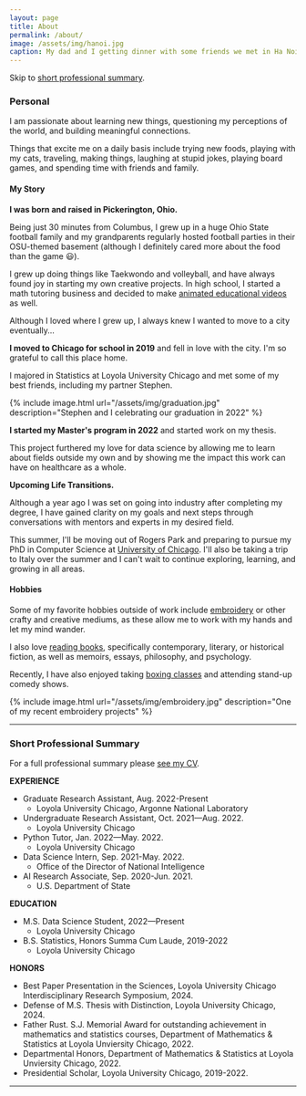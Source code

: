 ```yaml
---
layout: page
title: About
permalink: /about/
image: /assets/img/hanoi.jpg
caption: My dad and I getting dinner with some friends we met in Ha Noi, Viet Nam
---
```


Skip to [short professional summary](#prof).

### Personal

I am passionate about learning new things, questioning my perceptions of the world, and building meaningful connections. 
<!-- My core values include curiosity, creativity, and connection (love the alliteration), and I strive to incorporate these things into all that I do. -->

Things that excite me on a daily basis include trying new foods, playing with my cats, traveling, making things, laughing at stupid jokes, playing board games, and spending time with friends and family.


#### My Story

**I was born and raised in Pickerington, Ohio.**  

Being just 30 minutes from Columbus, I grew up in a huge Ohio State football family and my grandparents regularly hosted football parties in their OSU-themed basement (although I definitely cared more about the food than the game 😃).

I grew up doing things like Taekwondo and volleyball, and have always found joy in starting my own creative projects. In high school, I started a math tutoring business and decided to make [animated educational videos](https://www.youtube.com/@rachelgordon2514/videos) as well.

Although I loved where I grew up, I always knew I wanted to move to a city eventually...

**I moved to Chicago for school in 2019** and fell in love with the city. I'm so grateful to call this place home.

I majored in Statistics at Loyola University Chicago and met some of my best friends, including my partner Stephen.

{% include image.html url="/assets/img/graduation.jpg" description="Stephen and I celebrating our graduation in 2022" %}


**I started my Master's program in 2022** and started work on my thesis. 

This project furthered my love for data science by allowing me to learn about fields outside my own and by showing me the impact this work can have on healthcare as a whole.

<!--During the program, I also had the opportunity to travel to a conference in Ha Noi, Viet Nam, which is an experience I am incredibly grateful for and will cherish forever.-->

**Upcoming Life Transitions.** 

Although a year ago I was set on going into industry after completing my degree, I have gained clarity on my goals and next steps through conversations with mentors and experts in my desired field. 

This summer, I'll be moving out of Rogers Park and preparing to pursue my PhD in Computer Science at [University of Chicago](https://www.uchicago.edu/en). I'll also be taking a trip to Italy over the summer and I can't wait to continue exploring, learning, and growing in all areas.


#### Hobbies

<!--I strongly believe in the importance of having hobbies and other interests outside of work, as they allow us to utilize different parts of our brain and further enrich our lives. -->
Some of my favorite hobbies outside of work include [embroidery](https://www.instagram.com/embroiderywithrach/) or other crafty and creative mediums, as these allow me to work with my hands and let my mind wander. <!--Check out my recent embroidery projects on [Instagram](https://www.instagram.com/embroiderywithrach/). -->

I also love [reading books](https://app.thestorygraph.com/profile/rachelngordon), specifically contemporary, literary, or historical fiction, as well as memoirs, essays, philosophy, and psychology. <!--Check out what I’ve been reading lately on [StoryGraph](https://app.thestorygraph.com/profile/rachelngordon). -->

<!--It is also important for me to have hobbies that get me out of the house and out of my head.-->
Recently, I have also enjoyed taking [boxing classes](https://www.titleboxing.com/) and attending stand-up comedy shows.

{% include image.html url="/assets/img/embroidery.jpg" description="One of my recent embroidery projects" %}

***

### <a name="prof"></a> Short Professional Summary

For a full professional summary please [see my CV](https://drive.google.com/file/d/1dD4kfkNKCHcfA9JgnEpTU9Z4xMPm-bTQ/view?usp=sharing).

**EXPERIENCE**
* Graduate Research Assistant, Aug. 2022-Present
  - Loyola University Chicago, Argonne National Laboratory
* Undergraduate Research Assistant, Oct. 2021—Aug. 2022.
  - Loyola University Chicago
* Python Tutor, Jan. 2022—May. 2022.
  - Loyola University Chicago
* Data Science Intern, Sep. 2021-May. 2022.
  - Office of the Director of National Intelligence
* AI Research Associate, Sep. 2020-Jun. 2021.
  - U.S. Department of State

**EDUCATION**
* M.S. Data Science Student, 2022—Present
  - Loyola University Chicago
* B.S. Statistics, Honors Summa Cum Laude, 2019-2022
  - Loyola University Chicago

**HONORS**
* Best Paper Presentation in the Sciences, Loyola University Chicago Interdisciplinary Research Symposium, 2024.
* Defense of M.S. Thesis with Distinction, Loyola University Chicago, 2024.
* Father Rust. S.J. Memorial Award for outstanding achievement in mathematics and statistics courses, Department of Mathematics & Statistics at Loyola Unviersity Chicago, 2022.
* Departmental Honors, Department of Mathematics & Statistics at Loyola Unviersity Chicago, 2022.
* Presidential Scholar, Loyola University Chicago, 2019-2022.




***

<!-- *Updated: Apr. 2024* -->

<!-- [^1]: He did his postdoc with Murray Gell-Man.  My grandpa has always been a big inspiration for me.
[^2]: [Thanks to the struggle of Chinese immigrants](https://en.wikipedia.org/wiki/United_States_v._Wong_Kim_Ark)
-->